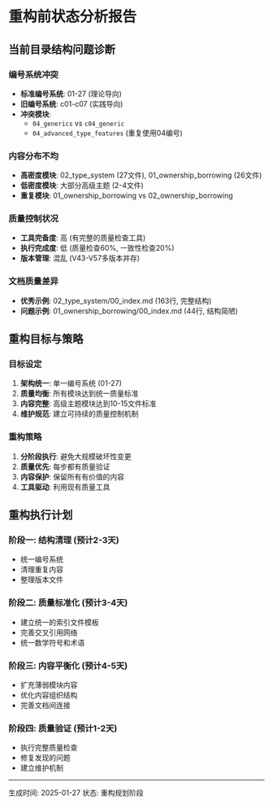 # 重构前状态分析报告

## 当前目录结构问题诊断

### 编号系统冲突
- **标准编号系统**: 01-27 (理论导向)
- **旧编号系统**: c01-c07 (实践导向)
- **冲突模块**:
  - `04_generics` vs `c04_generic`
  - `04_advanced_type_features` (重复使用04编号)

### 内容分布不均
- **高密度模块**: 02_type_system (27文件), 01_ownership_borrowing (26文件)
- **低密度模块**: 大部分高级主题 (2-4文件)
- **重复模块**: 01_ownership_borrowing vs 02_ownership_borrowing

### 质量控制状况
- **工具完备度**: 高 (有完整的质量检查工具)
- **执行完成度**: 低 (质量检查60%, 一致性检查20%)
- **版本管理**: 混乱 (V43-V57多版本并存)

### 文档质量差异
- **优秀示例**: 02_type_system/00_index.md (163行, 完整结构)
- **问题示例**: 01_ownership_borrowing/00_index.md (44行, 结构简陋)

## 重构目标与策略

### 目标设定
1. **架构统一**: 单一编号系统 (01-27)
2. **质量均衡**: 所有模块达到统一质量标准
3. **内容完整**: 高级主题模块达到10-15文件标准
4. **维护规范**: 建立可持续的质量控制机制

### 重构策略
1. **分阶段执行**: 避免大规模破坏性变更
2. **质量优先**: 每步都有质量验证
3. **内容保护**: 保留所有有价值的内容
4. **工具驱动**: 利用现有质量工具

## 重构执行计划

### 阶段一: 结构清理 (预计2-3天)
- 统一编号系统
- 清理重复内容
- 整理版本文件

### 阶段二: 质量标准化 (预计3-4天)
- 建立统一的索引文件模板
- 完善交叉引用网络
- 统一数学符号和术语

### 阶段三: 内容平衡化 (预计4-5天)
- 扩充薄弱模块内容
- 优化内容组织结构
- 完善文档间连接

### 阶段四: 质量验证 (预计1-2天)
- 执行完整质量检查
- 修复发现的问题
- 建立维护机制

---
生成时间: 2025-01-27
状态: 重构规划阶段
